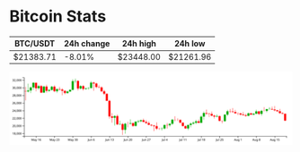 # Bitcoin Stats

BTC/USDT|24h change|24h high|24h low|
|---|---|---|---|
|$21383.71|-8.01%|$23448.00|$21261.96|

<img src="./chart.svg">
